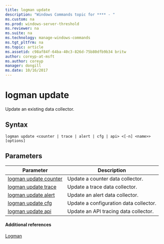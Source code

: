 ```yaml
---
title: logman update
description: "Windows Commands topic for **** - "
ms.custom: na
ms.prod: windows-server-threshold
ms.reviewer: na
ms.suite: na
ms.technology: manage-windows-commands
ms.tgt_pltfrm: na
ms.topic: article
ms.assetid: c98af84f-64ba-40c3-826d-75b80dfb9b34 britw
author: coreyp-at-msft
ms.author: coreyp
manager: dongill
ms.date: 10/16/2017
---
```


# logman update



Update an existing data collector.

## Syntax

```
logman update <counter | trace | alert | cfg | api> <[-n] <name>> [options]
```

## Parameters

|Parameter|Description|
|---------|-----------|
|[logman update counter](logman-update-counter.md)|Update a counter data collector.|
|[logman update trace](logman-update-trace.md)|Update a trace data collector.|
|[logman update alert](logman-update-alert.md)|Update an alert data collector.|
|[logman update cfg](logman-update-cfg.md)|Update a configuration data collector.|
|[logman update api](logman-update-api.md)|Update an API tracing data collector.|

#### Additional references

[Logman](logman.md)